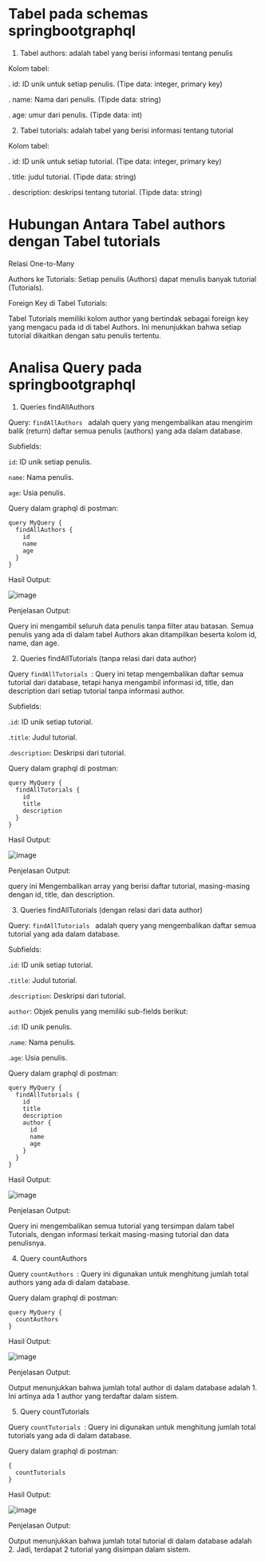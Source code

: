 # Tabel pada schemas springbootgraphql

1. Tabel authors: adalah tabel yang berisi informasi tentang penulis

Kolom tabel: 

. id: ID unik untuk setiap penulis. (Tipe data: integer, primary key)

. name: Nama dari penulis. (Tipde data: string)

. age: umur dari penulis. (Tipde data: int)

2. Tabel tutorials:  adalah tabel yang berisi informasi tentang tutorial

Kolom tabel: 

. id: ID unik untuk setiap tutorial. (Tipe data: integer, primary key)

. title: judul tutorial. (Tipde data: string)

. description: deskripsi tentang tutorial. (Tipde data: string)

# Hubungan Antara Tabel authors dengan Tabel tutorials

Relasi One-to-Many

Authors ke Tutorials: Setiap penulis (Authors) dapat menulis banyak tutorial (Tutorials).

Foreign Key di Tabel Tutorials: 

Tabel Tutorials memiliki kolom author yang bertindak sebagai foreign key yang mengacu pada id di tabel Authors. Ini menunjukkan bahwa setiap tutorial dikaitkan dengan satu penulis tertentu.

# Analisa Query pada springbootgraphql

1. Queries findAllAuthors

Query: `findAllAuthors ` adalah query yang mengembalikan atau mengirim balik (return) daftar semua penulis (authors) yang ada dalam database.

Subfields:

`id`: ID unik setiap penulis.

`name`: Nama penulis.

`age`: Usia penulis.

Query dalam graphql di postman:

```
query MyQuery {
  findAllAuthors {
    id
    name
    age
  }
}
```
Hasil Output:

![image](https://github.com/user-attachments/assets/539b2e8e-e9a3-4a50-80e7-837685a91a92)

Penjelasan Output:

Query ini mengambil seluruh data penulis tanpa filter atau batasan. Semua penulis yang ada di dalam tabel Authors akan ditampilkan beserta kolom id, name, dan age.

2. Queries findAllTutorials (tanpa relasi dari data author)

Query `findAllTutorials `: Query ini tetap mengembalikan daftar semua tutorial dari database, tetapi hanya mengambil informasi id, title, dan description dari setiap tutorial tanpa informasi author.

Subfields:

.`id`: ID unik setiap tutorial.

.`title`: Judul tutorial.

.`description`: Deskripsi dari tutorial.

Query dalam graphql di postman:

```
query MyQuery {
  findAllTutorials {
    id
    title
    description
  }
}
```
Hasil Output:

![image](https://github.com/user-attachments/assets/89113c8f-e0fe-4232-8819-ab69e3d71184)

Penjelasan Output:

query ini Mengembalikan array yang berisi daftar tutorial, masing-masing dengan id, title, dan description.

3. Queries findAllTutorials (dengan relasi dari data author)

Query: `findAllTutorials ` adalah query yang mengembalikan daftar semua tutorial yang ada dalam database.

Subfields:

.`id`: ID unik setiap tutorial.

.`title`: Judul tutorial.

.`description`: Deskripsi dari tutorial.

`author`: Objek penulis yang memiliki sub-fields berikut:

.`id`: ID unik penulis.

.`name`: Nama penulis.

.`age`: Usia penulis.

Query dalam graphql di postman:

```
query MyQuery {
  findAllTutorials {
    id
    title
    description
    author {
      id
      name
      age
    }
  }
}
```
Hasil Output:

![image](https://github.com/user-attachments/assets/20d6e772-64e8-4c13-96f3-cf79f601dea1)

Penjelasan Output:

Query ini mengembalikan semua tutorial yang tersimpan dalam tabel Tutorials, dengan informasi terkait masing-masing tutorial dan data penulisnya.

4. Query countAuthors 

Query `countAuthors `: Query ini digunakan untuk menghitung jumlah total authors yang ada di dalam database.

Query dalam graphql di postman:

```
query MyQuery {
  countAuthors
}
```
Hasil Output:

![image](https://github.com/user-attachments/assets/a9a6928a-f095-4565-9e73-2bdc4dfffe45)

Penjelasan Output:

Output menunjukkan bahwa jumlah total author di dalam database adalah 1. Ini artinya ada 1 author yang terdaftar dalam sistem.

5. Query countTutorials

Query `countTutorials `: Query ini digunakan untuk menghitung jumlah total tutorials yang ada di dalam database.

Query dalam graphql di postman:

```
{
  countTutorials
}
```
Hasil Output:

![image](https://github.com/user-attachments/assets/97f8c979-67aa-41f3-9ce8-f4d08dc9db98)

Penjelasan Output:

Output menunjukkan bahwa jumlah total tutorial di dalam database adalah 2. Jadi, terdapat 2 tutorial yang disimpan dalam sistem.
